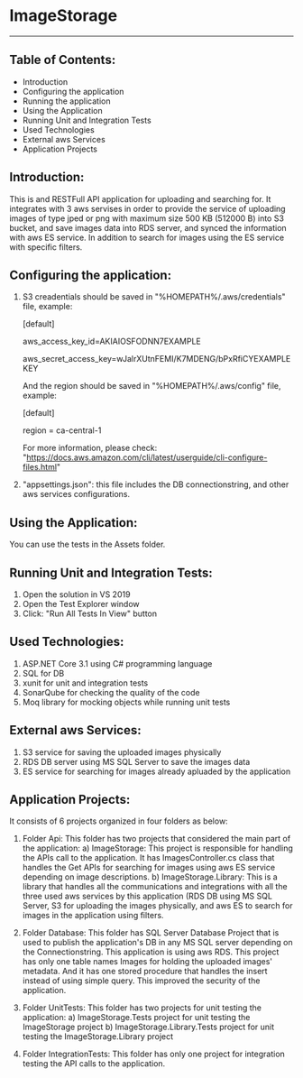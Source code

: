 # ImageStorage
--------------


Table of Contents:
------------------
* Introduction
* Configuring the application
* Running the application
* Using the Application
* Running Unit and Integration Tests
* Used Technologies
* External aws Services
* Application Projects


Introduction:
-------------
This is and RESTFull API application for uploading and searching for. It integrates with 3 aws servises in order to provide the service of uploading images of type jped or png with maximum size 500 KB (512000 B) into S3 bucket, and save images data into RDS server, and synced the information with aws ES service. In addition to search for images using the ES service with specific filters.


Configuring the application:
----------------------------
1. S3 creadentials should be saved in "%HOMEPATH%/.aws/credentials" file, example:

    [default]
    
    aws_access_key_id=AKIAIOSFODNN7EXAMPLE
    
    aws_secret_access_key=wJalrXUtnFEMI/K7MDENG/bPxRfiCYEXAMPLEKEY



    And the region should be saved in "%HOMEPATH%/.aws/config" file, example:
    
    [default]
    
    region = ca-central-1 

    For more information, please check: "https://docs.aws.amazon.com/cli/latest/userguide/cli-configure-files.html"

2. "appsettings.json": this file includes the DB connectionstring, and other aws services configurations.


Using the Application:
--------------------
You can use the tests in the Assets folder.


Running Unit and Integration Tests:
-----------------------------------
1. Open the solution in VS 2019
2. Open the Test Explorer window
3. Click: "Run All Tests In View" button


Used Technologies:
------------------
1. ASP.NET Core 3.1 using C# programming language
2. SQL for DB
3. xunit for unit and integration tests
4. SonarQube for checking the quality of the code
5. Moq library for mocking objects while running unit tests


External aws Services:
------------------
1. S3 service for saving the uploaded images physically
2. RDS DB server using MS SQL Server to save the images data
3. ES service for searching for images already apluaded by the application


Application Projects:
---------------------
 It consists of 6 projects organized in four folders as below:
1. Folder Api: This folder has two projects that considered the main part of the application:
a) ImageStorage: This project is responsible for handling the APIs call to the application. It has ImagesController.cs class that handles the Get APIs for searching for images using aws ES service depending on image descriptions. 
b) ImageStorage.Library: This is a library that handles all the communications and integrations with all the three used aws services by this application (RDS DB using MS SQL Server, S3 for uploading the images physically, and aws ES to search for images in the application using filters.

2. Folder Database: This folder has SQL Server Database Project that is used to publish the application's DB in any MS SQL server depending on the Connectionstring. This application is using aws RDS. This project has only one table names Images for holding the uploaded images' metadata. And it has one stored procedure that handles the insert instead of using simple query. This improved the security of the application.

3. Folder UnitTests: This folder has two projects for unit testing the application:
a) ImageStorage.Tests project for unit testing the ImageStorage project
b) ImageStorage.Library.Tests project for unit testing the ImageStorage.Library project

4. Folder IntegrationTests: This folder has only one project for integration testing the API calls to the application.


